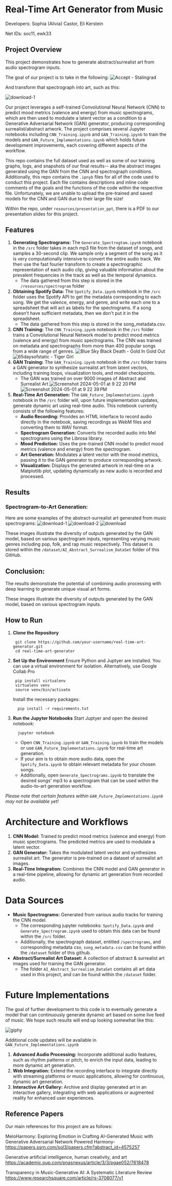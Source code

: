 # Real-Time Art Generator from Music
Developers: Sophia (Alivia) Castor, Eli Kerstein

Net IDs: soc11, ewk33

## Project Overview
This project demonstrates how to generate abstract/surrealist art from audio spectrogram inputs.

The goal of our project is to take in the following:
![Accept - Stalingrad](https://github.com/sajc11/COSC_5470_ARTGEN/assets/117310329/198dd3a1-ce0c-475e-9ec9-595b86f0d09f)

And transform that spectrograph into art, such as this:

![download-1](https://github.com/sajc11/COSC_5470_ARTGEN/assets/117310329/4b6d5159-14b9-4ea2-8e35-19fe811baaca)

Our project leverages a self-trained Convolutional Neural Network (CNN) to predict mood metrics (valence and energy) from music spectrograms, which are then used to modulate a latent vector as a condition to a Generative Adversarial Network (GAN) generator, producing corresponding surrealist/abstract artwork. 
The project comprises several Jupyter notebooks including ```CNN_Training.ipynb``` and ```GAN_Training.ipynb``` to train the models and ```GAN_Future_Implementations.ipynb``` which holds future development improvements, each covering different aspects of the workflow.

This repo contains the full dataset used as well as some of our training graphs, logs, and snapshots of our final results-- aka the abstract images generated using the GAN from the CNN and spectrograph conditions. Additionally, this repo contains the ```.ipnyb``` files for all of the code used to conduct this project. Each file contains descriptions and inline code comments of the goals and the functions of the code within the respective file. Unfortunately, we are unable to upload the pre-trained and saved models for the CNN and GAN due to their large file size! 

Within the repo, under ```resources/presentation_ppt```, there is a PDF to our presentation slides for this project.

## Features
1. **Generating Spectrograms:**
   The ```Generate_Spectrogtam.ipynb``` notebook in the ```/src``` folder takes in each mp3 file from the dataset of songs, and samples a 30-second clip. We sample only a segment of the song as it is very computationally intensive to convert the entire audio track. We then use the fast fourier transform to create a spectrographic representation of each audio clip, giving valuable information about the prevalent frequencies in the track as well as the temporal dynamics.
   * The data gathered from this step is stored in the ```/resources/spectrogram``` folder
3. **Obtaining Spotify Data:** 
   The ```Spotify_Data.ipynb``` notebook in the ```/src``` folder uses the Spotify API to get the metadata corresponding to each song. We get the valence, energy, and genre, and write each one to a spreadsheet that will act as labels for the spectrograms. If a song doesn't have sufficient metadata, then we don't put it in the spreadsheet.
   * The data gathered from this step is stored in the song_metadata.csv.
5. **CNN Training:** The ```CNN_Training.ipynb``` notebook in the ```/src``` folder trains a Convolutional Neural Network model to predict mood metrics (valence and energy) from music spectrograms.
   The CNN was trained on metadata and spectrographs from more than 400 popular songs from a wide range of genres.
   ![Blue Sky Black Death - Gold In Gold Out](https://github.com/sajc11/COSC_5470_ARTGEN/assets/117310329/69afd556-55d7-4742-ae95-91a866b63c49)![65daysofstatic - Tiger Girl](https://github.com/sajc11/COSC_5470_ARTGEN/assets/117310329/9acca507-fe3c-477d-a8e0-a9eb774da3e2)
6. **GAN Training:** The ```GAN_Training.ipynb``` notebook in the ```/src``` folder trains a GAN generator to synthesize surrealist art from latent vectors, including training loops, visualization tools, and model checkpoints.
   * The GAN was trained on over 9000 images of Abstract and Surrealist Art
   ![Screenshot 2024-05-01 at 9 22 20 PM](https://github.com/sajc11/COSC_5470_ARTGEN/assets/117310329/2086b4d2-2f64-412d-96cf-f360415bbb10)
   ![Screenshot 2024-05-01 at 9 22 39 PM](https://github.com/sajc11/COSC_5470_ARTGEN/assets/117310329/8cf4a1f1-c14c-454a-8467-5d6647c258c6)
7. **Real-Time Art Generation:** The ```GAN_Future_Implementations.ipynb``` notebook in the ```/src``` folder will, upon future implementation updates, generate dynamic art using real-time audio. This notebook currently consists of the following features:
      * **Audio Recording:** Provides an HTML interface to record audio directly in the notebook, saving recordings as WebM files and converting them to WAV format.
      * **Spectrogram Generation:** Converts the recorded audio into Mel spectrograms using the Librosa library.
      * **Mood Prediction:** Uses the pre-trained CNN model to predict mood metrics (valence and energy) from the spectrogram.
      * **Art Generation:** Modulates a latent vector with the mood metrics, passing it to the GAN generator to produce corresponding artwork.
      * **Visualization:** Displays the generated artwork in real-time on a Matplotlib plot, updating dynamically as new audio is recorded and processed.

## Results
### Spectrogram-to-Art Generation:
Here are some examples of the abstract-surrealist art generated from music spectrograms:
![download-1](https://github.com/sajc11/COSC_5470_ARTGEN/assets/117310329/41c10228-7ce5-48c9-85d5-0ce015ea862a)
![download-2](https://github.com/sajc11/COSC_5470_ARTGEN/assets/117310329/3c2c40ca-8cbc-4664-8bfe-0ba507ae514f)
![download](https://github.com/sajc11/COSC_5470_ARTGEN/assets/117310329/5c68abb2-7600-459f-b27c-e320dbb1c079)

These images illustrate the diversity of outputs generated by the GAN model, based on various spectrogram inputs, representing varying music genres including pop, folk, and rap music respectively. This dataset is stored within the ```/dataset/AI_Abstract_Surrealism_DataSet``` folder of this GitHub.

## Conclusion:
The results demonstrate the potential of combining audio processing with deep learning to generate unique visual art forms.

These images illustrate the diversity of outputs generated by the GAN model, based on various spectrogram inputs.

## How to Run
1. **Clone the Repository**
     ```
      git clone https://github.com/your-username/real-time-art-generator.git
      cd real-time-art-generator
      ```
3. **Set Up the Environment**
     Ensure Python and Juptyer are installed. You can use a virtual environment for isolation. Alternatively, use Google Collab Pro
     ```
      pip install virtualenv
      virtualenv venv
      source venv/bin/activate
     ```
     Install the necessary packages:
      ```
        pip install -r requirements.txt
      ```
5. **Run the Jupyter Notebooks**
     Start Juptyer and open the desired notebook:
     ```
       jupyter notebook
     ```
     * Open ```CNN_Training.ipynb``` or ```GAN_Training.ipynb``` to train the models or use ```GAN_Future_Implementations.ipynb``` for real-time art generation.
     * If your aim is to obtain more audio data, open the ```Spotify_Data.ipynb``` to obtain relevant metadata for your chosen songs.
     * Additionally, open ```Generate_Spectrograms.ipynb``` to translate the desired songs' mp3 to a spectrogram that can be used within the audio-to-art generation workflow.

_Please note that certain features within ```GAN_Future_Implementations.ipynb``` may not be available yet!_

# Architecture and Workflows
1. **CNN Model:** Trained to predict mood metrics (valence and energy) from music spectrograms. The predicted metrics are used to modulate a latent vector.
2. **GAN Generator:** Takes the modulated latent vector and synthesizes surrealist art. The generator is pre-trained on a dataset of surrealist art images.
3. **Real-Time Integration:** Combines the CNN model and GAN generator in a real-time pipeline, allowing for dynamic art generation from recorded audio.

# Data Sources
* **Music Spectrograms:** Generated from various audio tracks for training the CNN model.
  * The corresponding jupyter notebooks: ```Spotify_Data.ipynb``` and ```Generate_Spectrogram.ipynb``` used to obtain this data can be found within the ```/src``` folder.
  * Additionally, the spectrograph dataset, entitled ```/spectrograms```, and corresponding metadata csv, ```song_metadata.csv``` can be found within the ```/dataset``` folder of this github.
* **Abstract/Surrealist Art Dataset:** A collection of abstract & surrealist art images used for training the GAN generator.
   * The folder ```AI_Abstract_Surrealism_DataSet``` contains all art data used in this project, and can be found within the ```/dataset``` folder.

# Future Implementations 
The goal of further development to this code is to eventually generate a model that can continuously generate dynamic art based on some live feed of music.
We hope such results will end up looking somewhat like this:

![giphy](https://github.com/sajc11/COSC_5470_ARTGEN/assets/117310329/0b90807e-b25a-4ab2-872a-7d65df2cda30)

  Additional code updates will be available in ```GAN_Future_Implementations.ipynb```
1. **Advanced Audio Processing:** Incorporate additional audio features, such as rhythm patterns or pitch, to enrich the input data, leading to more dynamic art generation.
2. **Web Integration:** Extend the recording interface to integrate directly with streaming platforms or music applications, allowing for continuous, dynamic art generation.
3. **Interactive Art Gallery:** Archive and display generated art in an interactive gallery, integrating with web applications or augmented reality for enhanced user experiences.

## Reference Papers
Our main references for this project are as follows:

MeloHarmony: Exploring Emotion in Crafting AI-Generated Music with Generative Adversarial Network Powered Harmony-
 https://papers.ssrn.com/sol3/papers.cfm?abstract_id=4575257 

Generative artificial intelligence, human creativity, and art 
https://academic.oup.com/pnasnexus/article/3/3/pgae052/7618478

Transparency in Music-Generative AI: A Systematic Literature Review
https://www.researchsquare.com/article/rs-3708077/v1



